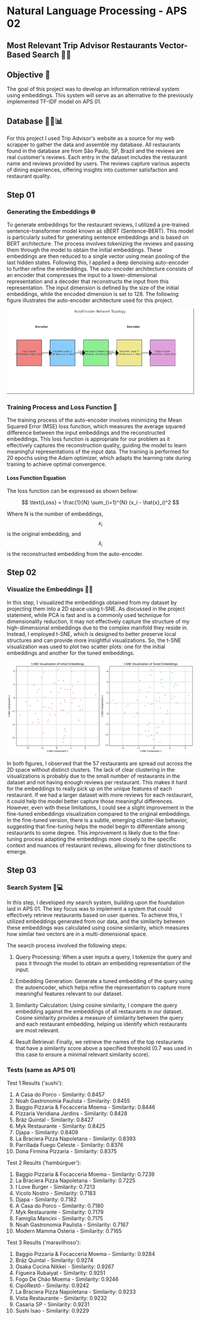 # Natural Language Processing - APS 02
## Most Relevant Trip Advisor Restaurants Vector-Based Search 🍝🦉

## Objective 🎯
The goal of this project was to develop an information retrieval system using embeddings. This system will serve as an alternative to the previously implemented TF-IDF model on APS 01.

## Database 🍝🦉📊
For this project I used Trip Advisor's website as a source for my web scrapper to gather the data and assemble my database. All restaurants found in the database are from São Paulo, SP, Brazil and the reviews are real customer's reviews. Each entry in the dataset includes the restaurant name and reviews provided by users. The reviews capture various aspects of dining experiences, offering insights into customer satisfaction and restaurant quality.

## Step 01

### Generating the Embeddings 🌐
To generate embeddings for the restaurant reviews, I utilized a pre-trained sentence-transformer model known as sBERT (Sentence-BERT). This model is particularly suited for generating sentence embeddings and is based on BERT architecture. The process involves tokenizing the reviews and passing them through the model to obtain the initial embeddings. These embeddings are then reduced to a single vector using mean pooling of the last hidden states. Following this, I applied a deep denoising auto-encoder to further refine the embeddings. The auto-encoder architecture consists of an encoder that compresses the input to a lower-dimensional representation and a decoder that reconstructs the input from this representation. The input dimension is defined by the size of the initial embeddings, while the encoded dimension is set to 128. The following figure illustrates the auto-encoder architecture used for this project.

![Auto Encoder](auto_encoder_topology.png)

### Training Process and Loss Function 💪
The training process of the auto-encoder involves minimizing the Mean Squared Error (MSE) loss function, which measures the average squared difference between the input embeddings and the reconstructed embeddings. This loss function is appropriate for our problem as it effectively captures the reconstruction quality, guiding the model to learn meaningful representations of the input data. The training is performed for 20 epochs using the Adam optimizer, which adapts the learning rate during training to achieve optimal convergence.

#### Loss Function Equation
The loss function can be expressed as shown bellow:

$$
\text{Loss} = \frac{1}{N} \sum_{i=1}^{N} (x_i - \hat{x}_i)^2
$$

Where N is the number of embeddings, $${x_i}$$ is the original embedding, and $${\hat{x}_i}$$ is the reconstructed embedding from the auto-encoder.

## Step 02

### Visualize the Embeddings 🕵️‍♂️

In this step, I visualized the embeddings obtained from my dataset by projecting them into a 2D space using t-SNE. As discussed in the project statement, while PCA is fast and is a commonly used technique for dimensionality reduction, it may not effectively capture the structure of my high-dimensional embeddings due to the complex manifold they reside in. Instead, I employed t-SNE, which is designed to better preserve local structures and can provide more insightful visualizations. So, the t-SNE visualization was used to plot two scatter plots: one for the initial embeddings and another for the tuned embeddings.

![Alt text](embeddings_visualization.png)

In both figures, I observed that the 57 restaurants are spread out across the 2D space without distinct clusters. The lack of clear clustering in the visualizations is probably due to the small number of restaurants in the dataset and not having enough reviews per restaurant. This makes it hard for the embeddings to really pick up on the unique features of each restaurant. If we had a larger dataset with more reviews for each restaurant, it could help the model better capture those meaningful differences. However, even with these limitations, I could see a slight improvement in the fine-tuned embeddings visualization compared to the original embeddings. In the fine-tuned version, there is a subtle, emerging cluster-like behavior, suggesting that fine-tuning helps the model begin to differentiate among restaurants to some degree. This improvement is likely due to the fine-tuning process adapting the embeddings more closely to the specific context and nuances of restaurant reviews, allowing for finer distinctions to emerge.

## Step 03

### Search System 🔎💻
In this step, I developed my search system, building upon the foundation laid in APS 01. The key focus was to implement a system that could effectively retrieve restaurants based on user queries. To achieve this, I utilized embeddings generated from our data, and the similarity between these embeddings was calculated using cosine similarity, which measures how similar two vectors are in a multi-dimensional space.

The search process involved the following steps:
1. Query Processing: When a user inputs a query, I tokenize the query and pass it through the model to obtain an embedding representation of the input.

2. Embedding Generation: Generate a tuned embedding of the query using the autoencoder, which helps refine the representation to capture more meaningful features relevant to our dataset.

3. Similarity Calculation: Using cosine similarity, I compare the query embedding against the embeddings of all restaurants in our dataset. Cosine similarity provides a measure of similarity between the query and each restaurant embedding, helping us identify which restaurants are most relevant.

4. Result Retrieval: Finally, we retrieve the names of the top restaurants that have a similarity score above a specified threshold (0.7 was used in this case to ensure a minimal relevant similarity score).

### Tests (same as APS 01)

Test 1 Results ('sushi'):
1. A Casa do Porco - Similarity: 0.8457
2. Noah Gastronomia Paulista - Similarity: 0.8455
3. Baggio Pizzaria & Focacceria Moema - Similarity: 0.8446
4. Pizzaria Veridiana Jardins - Similarity: 0.8428
5. Bráz Quintal - Similarity: 0.8427
6. Myk Restaurante - Similarity: 0.8425
7. Djapa - Similarity: 0.8409
8. La Braciera Pizza Napoletana - Similarity: 0.8393
9. Parrillada Fuego Celeste - Similarity: 0.8376
10. Dona Firmina Pizzaria - Similarity: 0.8375

Test 2 Results ('hambúrguer'):
1. Baggio Pizzaria & Focacceria Moema - Similarity: 0.7239
2. La Braciera Pizza Napoletana - Similarity: 0.7225
3. I Love Burger - Similarity: 0.7213
4. Vicolo Nostro - Similarity: 0.7183
5. Djapa - Similarity: 0.7182
6. A Casa do Porco - Similarity: 0.7180
7. Myk Restaurante - Similarity: 0.7179
8. Famiglia Mancini - Similarity: 0.7175
9. Noah Gastronomia Paulista - Similarity: 0.7167
10. Modern Mamma Osteria - Similarity: 0.7165

Test 3 Results ('maravilhoso'):
1. Baggio Pizzaria & Focacceria Moema - Similarity: 0.9284
2. Bráz Quintal - Similarity: 0.9274
3. Osaka Cocina Nikkei - Similarity: 0.9267
4. Figueira Rubaiyat - Similarity: 0.9251
5. Fogo De Chão Moema - Similarity: 0.9246
6. CipóRestô - Similarity: 0.9242
7. La Braciera Pizza Napoletana - Similarity: 0.9233
8. Vista Restaurante - Similarity: 0.9232
9. Casarìa SP - Similarity: 0.9231
10. Sushi Isao - Similarity: 0.9229
